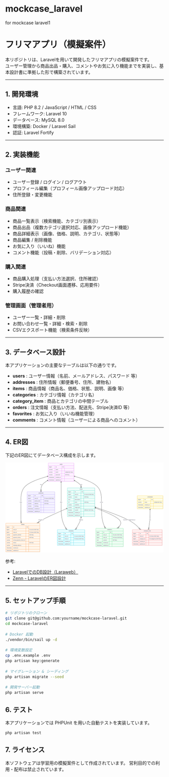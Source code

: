# mockcase_laravel
for mockcase laravel1

# フリマアプリ（模擬案件）

本リポジトリは、Laravelを用いて開発したフリマアプリの模擬案件です。  
ユーザー管理から商品出品・購入、コメントやお気に入り機能までを実装し、基本設計書に準拠した形で構築されています。

---

## 1. 開発環境

- 言語: PHP 8.2 / JavaScript / HTML / CSS
- フレームワーク: Laravel 10
- データベース: MySQL 8.0
- 環境構築: Docker / Laravel Sail
- 認証: Laravel Fortify

---

## 2. 実装機能

### ユーザー関連
- ユーザー登録 / ログイン / ログアウト
- プロフィール編集（プロフィール画像アップロード対応）
- 住所登録・変更機能

### 商品関連
- 商品一覧表示（検索機能、カテゴリ別表示）
- 商品出品（複数カテゴリ選択対応、画像アップロード機能）
- 商品詳細表示（画像、価格、説明、カテゴリ、状態等）
- 商品編集 / 削除機能
- お気に入り（いいね）機能
- コメント機能（投稿・削除、バリデーション対応）

### 購入関連
- 商品購入処理（支払い方法選択、住所確認）
- Stripe決済（Checkout画面遷移、応用要件）
- 購入履歴の確認

### 管理画面（管理者用）
- ユーザー一覧・詳細・削除
- お問い合わせ一覧・詳細・検索・削除
- CSVエクスポート機能（検索条件反映）

---

## 3. データベース設計

本アプリケーションの主要なテーブルは以下の通りです。

- **users** : ユーザー情報（名前、メールアドレス、パスワード 等）
- **addresses** : 住所情報（郵便番号、住所、建物名）
- **items** : 商品情報（商品名、価格、状態、説明、画像 等）
- **categories** : カテゴリ情報（カテゴリ名）
- **category_item** : 商品とカテゴリの中間テーブル
- **orders** : 注文情報（支払い方法、配送先、Stripe決済ID 等）
- **favorites** : お気に入り（いいね機能管理）
- **comments** : コメント情報（ユーザーによる商品へのコメント）

---

## 4. ER図

下記のER図にてデータベース構成を示します。

![ER図](./mockcase_laravel_ER.png)

参考:  
- [LaravelでのDB設計（Laraweb）](https://laraweb.net/surrounding/7477/)  
- [Zenn - LaravelのER図設計](https://zenn.dev/bloomer/articles/3f73f7d02e5a63)

---
## 5. セットアップ手順

```bash
# リポジトリのクローン
git clone git@github.com:yourname/mockcase-laravel.git
cd mockcase-laravel

# Docker 起動
./vendor/bin/sail up -d

# 環境変数設定
cp .env.example .env
php artisan key:generate

# マイグレーション & シーディング
php artisan migrate --seed

# 開発サーバー起動
php artisan serve

```

## 6. テスト

本アプリケーションでは PHPUnit を用いた自動テストを実装しています。

```bash
php artisan test
```

## 7. ライセンス

本ソフトウェアは学習用の模擬案件として作成されています。
営利目的での利用・配布は禁止されています。